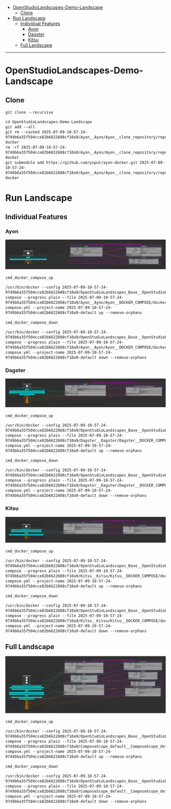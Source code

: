 <!-- TOC -->
* [OpenStudioLandscapes-Demo-Landscape](#openstudiolandscapes-demo-landscape)
  * [Clone](#clone)
* [Run Landscape](#run-landscape)
  * [Individual Features](#individual-features)
    * [Ayon](#ayon)
    * [Dagster](#dagster)
    * [Kitsu](#kitsu)
  * [Full Landscape](#full-landscape)
<!-- TOC -->

---

# OpenStudioLandscapes-Demo-Landscape

## Clone

```shell
git clone --recursive
```

```shell
cd OpenStudioLandscapes-Demo-Landscape
git add --all
git rm --cached 2025-07-09-10-57-24-9749b6a35f504cce82b6622608cf10a9/Ayon__Ayon/Ayon__clone_repository/repos/ayon-docker
rm -rf 2025-07-09-10-57-24-9749b6a35f504cce82b6622608cf10a9/Ayon__Ayon/Ayon__clone_repository/repos/ayon-docker
git submodule add https://github.com/ynput/ayon-docker.git 2025-07-09-10-57-24-9749b6a35f504cce82b6622608cf10a9/Ayon__Ayon/Ayon__clone_repository/repos/ayon-docker
```

# Run Landscape

## Individual Features

### Ayon

![Ayon__docker_compose_graph.svg](2025-07-09-10-57-24-9749b6a35f504cce82b6622608cf10a9/Ayon__Ayon/Ayon__DOCKER_COMPOSE/docker_compose/Ayon__docker_compose_graph/Ayon__docker_compose_graph.svg)

`cmd_docker_compose_up`

```shell
/usr/bin/docker --config 2025-07-09-10-57-24-9749b6a35f504cce82b6622608cf10a9/OpenStudioLandscapes_Base__OpenStudioLandscapes_Base/OpenStudioLandscapes_Base__docker_config_json compose --progress plain --file 2025-07-09-10-57-24-9749b6a35f504cce82b6622608cf10a9/Ayon__Ayon/Ayon__DOCKER_COMPOSE/docker_compose/docker-compose.yml --project-name 2025-07-09-10-57-24-9749b6a35f504cce82b6622608cf10a9-default up --remove-orphans
```

`cmd_docker_compose_down`

```shell
/usr/bin/docker --config 2025-07-09-10-57-24-9749b6a35f504cce82b6622608cf10a9/OpenStudioLandscapes_Base__OpenStudioLandscapes_Base/OpenStudioLandscapes_Base__docker_config_json compose --progress plain --file 2025-07-09-10-57-24-9749b6a35f504cce82b6622608cf10a9/Ayon__Ayon/Ayon__DOCKER_COMPOSE/docker_compose/docker-compose.yml --project-name 2025-07-09-10-57-24-9749b6a35f504cce82b6622608cf10a9-default down --remove-orphans
```

### Dagster

![Dagster__docker_compose_graph.svg](2025-07-09-10-57-24-9749b6a35f504cce82b6622608cf10a9/Dagster__Dagster/Dagster__DOCKER_COMPOSE/docker_compose/Dagster__docker_compose_graph/Dagster__docker_compose_graph.svg)

`cmd_docker_compose_up`

```shell
/usr/bin/docker --config 2025-07-09-10-57-24-9749b6a35f504cce82b6622608cf10a9/OpenStudioLandscapes_Base__OpenStudioLandscapes_Base/OpenStudioLandscapes_Base__docker_config_json compose --progress plain --file 2025-07-09-10-57-24-9749b6a35f504cce82b6622608cf10a9/Dagster__Dagster/Dagster__DOCKER_COMPOSE/docker_compose/docker-compose.yml --project-name 2025-07-09-10-57-24-9749b6a35f504cce82b6622608cf10a9-default up --remove-orphans
```

`cmd_docker_compose_down`

```shell
/usr/bin/docker --config 2025-07-09-10-57-24-9749b6a35f504cce82b6622608cf10a9/OpenStudioLandscapes_Base__OpenStudioLandscapes_Base/OpenStudioLandscapes_Base__docker_config_json compose --progress plain --file 2025-07-09-10-57-24-9749b6a35f504cce82b6622608cf10a9/Dagster__Dagster/Dagster__DOCKER_COMPOSE/docker_compose/docker-compose.yml --project-name 2025-07-09-10-57-24-9749b6a35f504cce82b6622608cf10a9-default down --remove-orphans
```

### Kitsu

![Kitsu__docker_compose_graph.svg](2025-07-09-10-57-24-9749b6a35f504cce82b6622608cf10a9/Kitsu__Kitsu/Kitsu__DOCKER_COMPOSE/docker_compose/Kitsu__docker_compose_graph/Kitsu__docker_compose_graph.svg)

`cmd_docker_compose_up`

```shell
/usr/bin/docker --config 2025-07-09-10-57-24-9749b6a35f504cce82b6622608cf10a9/OpenStudioLandscapes_Base__OpenStudioLandscapes_Base/OpenStudioLandscapes_Base__docker_config_json compose --progress plain --file 2025-07-09-10-57-24-9749b6a35f504cce82b6622608cf10a9/Kitsu__Kitsu/Kitsu__DOCKER_COMPOSE/docker_compose/docker-compose.yml --project-name 2025-07-09-10-57-24-9749b6a35f504cce82b6622608cf10a9-default up --remove-orphans
```

`cmd_docker_compose_down`

```shell
/usr/bin/docker --config 2025-07-09-10-57-24-9749b6a35f504cce82b6622608cf10a9/OpenStudioLandscapes_Base__OpenStudioLandscapes_Base/OpenStudioLandscapes_Base__docker_config_json compose --progress plain --file 2025-07-09-10-57-24-9749b6a35f504cce82b6622608cf10a9/Kitsu__Kitsu/Kitsu__DOCKER_COMPOSE/docker_compose/docker-compose.yml --project-name 2025-07-09-10-57-24-9749b6a35f504cce82b6622608cf10a9-default down --remove-orphans
```

## Full Landscape

![Landscape_Map__landscape_map.svg](2025-07-09-10-57-24-9749b6a35f504cce82b6622608cf10a9/Landscape_Map__Landscape_Map/Landscape_Map__landscape_map/Landscape_Map__landscape_map.svg)

`cmd_docker_compose_up`

```shell
/usr/bin/docker --config 2025-07-09-10-57-24-9749b6a35f504cce82b6622608cf10a9/OpenStudioLandscapes_Base__OpenStudioLandscapes_Base/OpenStudioLandscapes_Base__docker_config_json compose --progress plain --file 2025-07-09-10-57-24-9749b6a35f504cce82b6622608cf10a9/ComposeScope_default__ComposeScope_default/ComposeScope_default__DOCKER_COMPOSE/docker_compose/docker-compose.yml --project-name 2025-07-09-10-57-24-9749b6a35f504cce82b6622608cf10a9-default up --remove-orphans
```

`cmd_docker_compose_down`

```shell
/usr/bin/docker --config 2025-07-09-10-57-24-9749b6a35f504cce82b6622608cf10a9/OpenStudioLandscapes_Base__OpenStudioLandscapes_Base/OpenStudioLandscapes_Base__docker_config_json compose --progress plain --file 2025-07-09-10-57-24-9749b6a35f504cce82b6622608cf10a9/ComposeScope_default__ComposeScope_default/ComposeScope_default__DOCKER_COMPOSE/docker_compose/docker-compose.yml --project-name 2025-07-09-10-57-24-9749b6a35f504cce82b6622608cf10a9-default down --remove-orphans
```

